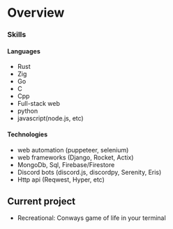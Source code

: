 # Overview

### Skills

#### Languages
 - Rust
 - Zig
 - Go
 - C
 - Cpp
 - Full-stack web
 - python
 - javascript(node.js, etc)
 
#### Technologies
 - web automation (puppeteer, selenium)
 - web frameworks (Django, Rocket, Actix)
 - MongoDb, Sql, Firebase/Firestore
 - Discord bots (discord.js, discordpy, Serenity, Eris)
 - Http api (Reqwest, Hyper, etc)

## Current project
- Recreational: Conways game of life in your terminal
